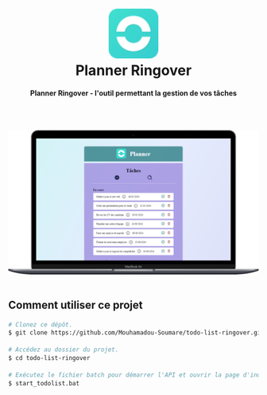 <h1 align="center">
  <br>
  <a href="#"><img src="https://github.com/Mouhamadou-Soumare/todo-list-ringover/blob/main/assets/logo.png" alt="Ringover logo" width="100"></a>
  <br>
  Planner Ringover
  <br>
</h1>

<h4 align="center">Planner Ringover - l'outil permettant la gestion de vos tâches</h4>

<br/>
<br/>


![screenshot](https://github.com/Mouhamadou-Soumare/todo-list-ringover/blob/main/assets/mockup-air.png)
<br/>
<br/>



## Comment utiliser ce projet

```bash
# Clonez ce dépôt.
$ git clone https://github.com/Mouhamadou-Soumare/todo-list-ringover.git

# Accédez au dossier du projet.
$ cd todo-list-ringover

# Exécutez le fichier batch pour démarrer l'API et ouvrir la page d'index.
$ start_todolist.bat
```


